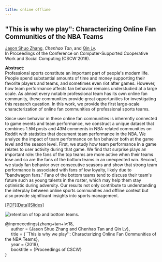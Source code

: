 ```yaml
---
title: online offline
---
```


## "This is why we play": Characterizing Online Fan Communities of the NBA Teams

[Jason Shuo Zhang][shuo_zhang], _Chenhao Tan_, and [Qin Lv][qin_lv].       
In Proceedings of the Conference on Computer-Supported Cooperative Work and Social Computing (CSCW'2018).


**Abstract:**    
Professional sports constitute an important part of people's modern life. People spend substantial amounts of time and money supporting their favorite players and teams, and sometimes even riot after games. However, how team performance affects fan behavior remains understudied at a large scale. As almost every notable professional team has its own online fan community, these communities provide great opportunities for investigating this research question. In this work, we provide the first large-scale characterization of online fan communities of professional sports teams. 

Since user behavior in these online fan communities is inherently connected to game events and team performance, we construct a unique dataset that combines 1.5M posts and 43M comments in NBA-related communities on Reddit with statistics that document team performance in the NBA. We analyze the impact of team performance on fan behavior both at the game level and the season level. First, we study how team performance in a game relates to user activity during that game. We find that surprise plays an important role: the fans of the top teams are more active when their teams lose and so are the fans of the bottom teams in an unexpected win. Second, we study fan behavior over consecutive seasons and show that strong team performance is associated with fans of low loyalty, likely due to "bandwagon fans." Fans of the bottom teams tend to discuss their team's future such as young talents in the roster, which may help them stay optimistic during adversity. Our results not only contribute to understanding the interplay between online sports communities and offline context but also provide significant insights into sports management.

[[PDF](http://www.jasondarkblue.com/papers/CSCW2018NBA.pdf)][[Data](http://www.jasondarkblue.com/)][[Slides](http://www.jasondarkblue.com/papers/CSCW2018NBASlides.pdf)]

![retention of top and bottom teams.](https://chenhaot.com/pubs/online-offline/user_retention.png)

@inproceedings{zhang+tan+lv:18,   
&nbsp;&nbsp;&nbsp;&nbsp;
author = {Jason Shuo Zhang and Chenhao Tan and Qin Lv},   
&nbsp;&nbsp;&nbsp;&nbsp;
title = {``This is why we play'': Characterizing Online Fan Communities of the NBA Teams},   
&nbsp;&nbsp;&nbsp;&nbsp;
year = {2018},   
&nbsp;&nbsp;&nbsp;&nbsp;
booktitle = {Proceedings of CSCW}   
}



[paper_link]: /pubs/online-offline/nba-team-performance.pdf
[slides_link]: /pubs/debate_quotes/www_slides.pdf
[supplementary_link]: /pubs/debate_quotes/supplementary.pdf
[data_link]: /data/debate-quotes/debate_quotes.zip
[readme_link]: /data/debate-quotes/README.txt
[//]: <> (links for collaborators)
[lada_adamic]: http://www.ladamic.com/
[tal_august]: https://homes.cs.washington.edu/~taugust/
[claire_cardie]: http://www.cs.cornell.edu/home/cardie/
[ed_chi]: http://www-users.cs.umn.edu/~echi/
[eunsol_choi]: http://homes.cs.washington.edu/~eunsol/home.html
[yejin_choi]: https://homes.cs.washington.edu/~yejin/
[dallas_card]: http://www.cs.cmu.edu/~dcard/
[elizabeth_clark]: https://homes.cs.washington.edu/~eaclark7/
[cristian_danescu_niculescu_mizil]: http://www.cs.cornell.edu/~cristian/
[adrien_friggeri]: http://www.friggeri.net/
[evgeniy_gabrilovich]: http://www.cs.technion.ac.il/~gabr/
[jack_hessel]: http://www.cs.cornell.edu/~jhessel/
[david_huffaker]: http://www.davehuffaker.com
[isil_erel]: http://u.osu.edu/erel-koksal.1/
[jon_kleinberg]: http://www.cs.cornell.edu/home/kleinber
[gueorgi_kossinets]: https://sites.google.com/site/gkossinets/
[vivian_lai]: https://vivlai.github.io/
[lillian_lee]: http://www.cs.cornell.edu/home/llee
[tao_lei]: http://people.csail.mit.edu/taolei/
[omer_levy]: https://levyomer.wordpress.com/
[ping_li]: http://www.stat.cornell.edu/~li/
[nelson_liu]: https://homes.cs.washington.edu/~nfliu/
[bin_lu]: http://sites.google.com/site/lubin2010/
[qin_lv]: https://www.cs.colorado.edu/~lv/
[michael_macy]: http://www.soc.cornell.edu/faculty/macy.html
[sendhil_mullainathan]: http://scholar.harvard.edu/sendhil/home
[vlad_niculae]: http://vene.ro/
[nigini_oliveira]: https://sites.google.com/view/nigini/
[katharina_reinecke]: https://homes.cs.washington.edu/~reinecke/index.html
[bo_pang]: https://sites.google.com/site/bopang42/
[hao_peng]: https://homes.cs.washington.edu/~hapeng/
[daniel_romero]: http://www.dromero.org/
[anne_ross]: https://homes.cs.washington.edu/~ansross/
[roy_schwartz]: https://homes.cs.washington.edu/~roysch/
[noah_smith]: http://homes.cs.washington.edu/~nasmith/
[alex_smola]: alex.smola.org
[lea_stern]: http://www.leastern.com/
[jimeng_sun]: http://www.sunlab.org/
[jie_tang]: http://keg.cs.tsinghua.edu.cn/persons/johan_ugander
[johan_ugander]: http://people.cam.cornell.edu/~jugander/
[fei_wang]: http://sites.google.com/site/feiwang03/
[shaomei_wu]: http://www.cs.cornell.edu/~sw475/
[ming_zhou]: http://research.microsoft.com/en-us/people/mingzhou
[sebastian_martschat]: http://smartschat.de/
[yangfeng_ji]: http://jiyfeng.github.io/
[michael_weisbach]: https://u.osu.edu/weisbach.2/
[yang_yang]: http://yangy.org/
[shuo_zhang]: http://www.jasondarkblue.com/
